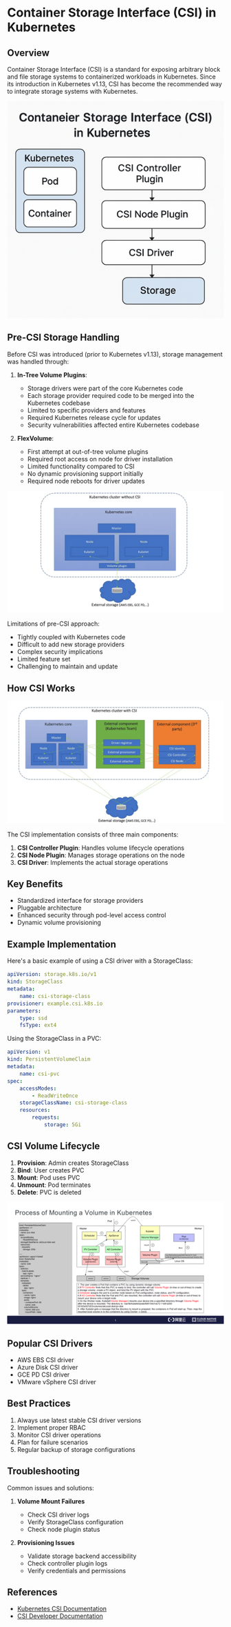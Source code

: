 # Container Storage Interface (CSI) in Kubernetes

## Overview
Container Storage Interface (CSI) is a standard for exposing arbitrary block and file storage systems to containerized workloads in Kubernetes. Since its introduction in Kubernetes v1.13, CSI has become the recommended way to integrate storage systems with Kubernetes.

![Container Storage Interface](/images/CSI.png)
## Pre-CSI Storage Handling

Before CSI was introduced (prior to Kubernetes v1.13), storage management was handled through:

1. **In-Tree Volume Plugins**:
   - Storage drivers were part of the core Kubernetes code
   - Each storage provider required code to be merged into the Kubernetes codebase
   - Limited to specific providers and features
   - Required Kubernetes release cycle for updates
   - Security vulnerabilities affected entire Kubernetes codebase

2. **FlexVolume**:
   - First attempt at out-of-tree volume plugins
   - Required root access on node for driver installation
   - Limited functionality compared to CSI
   - No dynamic provisioning support initially
   - Required node reboots for driver updates

![Before CSI](/images/Before_CSI.webp)

Limitations of pre-CSI approach:
- Tightly coupled with Kubernetes code
- Difficult to add new storage providers
- Complex security implications
- Limited feature set
- Challenging to maintain and update

## How CSI Works

![CSI Architecture](/images/CSI.webp)

The CSI implementation consists of three main components:

1. **CSI Controller Plugin**: Handles volume lifecycle operations
2. **CSI Node Plugin**: Manages storage operations on the node
3. **CSI Driver**: Implements the actual storage operations

## Key Benefits
- Standardized interface for storage providers
- Pluggable architecture
- Enhanced security through pod-level access control
- Dynamic volume provisioning

## Example Implementation

Here's a basic example of using a CSI driver with a StorageClass:

```yaml
apiVersion: storage.k8s.io/v1
kind: StorageClass
metadata:
    name: csi-storage-class
provisioner: example.csi.k8s.io
parameters:
    type: ssd
    fsType: ext4
```

Using the StorageClass in a PVC:

```yaml
apiVersion: v1
kind: PersistentVolumeClaim
metadata:
    name: csi-pvc
spec:
    accessModes:
        - ReadWriteOnce
    storageClassName: csi-storage-class
    resources:
        requests:
            storage: 5Gi
```

## CSI Volume Lifecycle

1. **Provision**: Admin creates StorageClass
2. **Bind**: User creates PVC
3. **Mount**: Pod uses PVC
4. **Unmount**: Pod terminates
5. **Delete**: PVC is deleted

![CSI Lifecycle](/images/csi-lifecycle.png)

## Popular CSI Drivers
- AWS EBS CSI driver
- Azure Disk CSI driver
- GCE PD CSI driver
- VMware vSphere CSI driver

## Best Practices
1. Always use latest stable CSI driver versions
2. Implement proper RBAC
3. Monitor CSI driver operations
4. Plan for failure scenarios
5. Regular backup of storage configurations

## Troubleshooting
Common issues and solutions:

1. **Volume Mount Failures**
     - Check CSI driver logs
     - Verify StorageClass configuration
     - Check node plugin status

2. **Provisioning Issues**
     - Validate storage backend accessibility
     - Check controller plugin logs
     - Verify credentials and permissions

## References
- [Kubernetes CSI Documentation](https://kubernetes.io/docs/concepts/storage/volumes/#csi)
- [CSI Developer Documentation](https://kubernetes-csi.github.io/docs/)